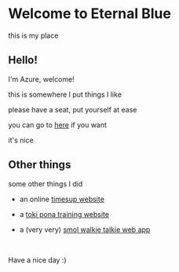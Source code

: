 # Welcome to Eternal Blue

this is my place

## Hello!

I'm Azure, welcome!

this is somewhere I put things I like

please have a seat, put yourself at ease

you can go to [here](things.md) if you want

it's nice


## Other things

some other things I did

- an online [timesup website](https://kgbtimesup.vercel.app/)

- a [toki pona training website](https://miwilesona.pythonanywhere.com)

- a (very very) [smol walkie talkie web app](https://walkieapp.pythonanywhere.com/)


<br>

Have a nice day :)
